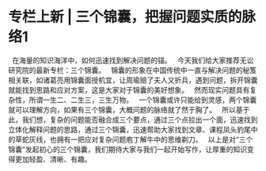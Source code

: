 # 专栏上新 | 三个锦囊，把握问题实质的脉络1

 
在海量的知识海洋中，如何迅速找到解决问题的锚。
 
今天我们给大家推荐无讼研究院的最新专栏：三个锦囊。
 
锦囊的形象在中国传统中一直与解决问题的秘笈相关联，如诸葛亮用锦囊面授机宜，让周瑜赔了夫人又折兵，遇到问题，拆开锦囊就能找到思路和应对方案，这是大家对于锦囊的美好想象。
 
然而现实问题具有复杂性，所谓一生二、二生三，三生万物。
 
一个锦囊或许只能给到灵感，两个锦囊就可以理解方向，如果有三个锦囊，大概问题的脉络就了然于胸了。
 
所以基于此，我们想，复杂的问题能否融合成三个要点，通过三个点拉出一个面，迅速找到立体化解释问题的思路，通过三个锦囊，迅速帮助大家找到文章、课程凤头豹尾中的草蛇灰线，也拥有一把应对复杂问题庖丁解牛中的思维剃刀。
 
以上是对“三个锦囊”发起初心的三个锦囊，我们期待大家与我们一起开始写作，让厚重的知识变得更加轻盈、清晰、有趣。
 


